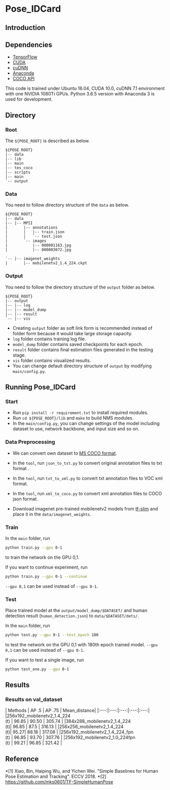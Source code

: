 # Pose_IDCard

## Introduction


## Dependencies
* [TensorFlow](https://www.tensorflow.org/)
* [CUDA](https://developer.nvidia.com/cuda-downloads)
* [cuDNN](https://developer.nvidia.com/cudnn)
* [Anaconda](https://www.anaconda.com/download/)
* [COCO API](https://github.com/cocodataset/cocoapi)

This code is trained under Ubuntu 16.04, CUDA 10.0, cuDNN 7.1 environment with one NVIDIA 1080Ti GPUs.
Python 3.6.5 version with Anaconda 3 is used for development.

## Directory

### Root
The `${POSE_ROOT}` is described as below.
```
${POSE_ROOT}
|-- data
|-- lib
|-- main
|-- tes_coco
|-- scripts
|-- main
`-- output
```

### Data
You need to follow directory structure of the `data` as below.
```
${POSE_ROOT}
|-- data
|-- |-- MPII
|       |-- annotations
|       |   |-- train.json
|       |   `-- test.json
|       `-- images
|           |-- 000001163.jpg
|           |-- 000003072.jpg

`-- |-- imagenet_weights
|       |-- mobilenetv2_1.4_224.ckpt
```


### Output
You need to follow the directory structure of the `output` folder as below.
```
${POSE_ROOT}
|-- output
|-- |-- log
|-- |-- model_dump
|-- |-- result
`-- |-- vis
```
* Creating `output` folder as soft link form is recommended instead of folder form because it would take large storage capacity.
* `log` folder contains training log file.
* `model_dump` folder contains saved checkpoints for each epoch.
* `result` folder contains final estimation files generated in the testing stage.
* `vis` folder contains visualized results.
* You can change default directory structure of `output` by modifying `main/config.py`.

## Running Pose_IDCard
### Start
* Run `pip install -r requirement.txt` to install required modules.
* Run `cd ${POSE_ROOT}/lib` and `make` to build NMS modules.
* In the `main/config.py`, you can change settings of the model including dataset to use, network backbone, and input size and so on.

### Data Preprocessing 
* We can convert own dataset to [MS COCO format](http://cocodataset.org/#format-data).
* In the `tool`, run `json_to_txt.py` to convert original annotation files to txt format .
* In the `tool`, run `txt_to_xml.py` to convert txt annotation files to VOC xml format.
* In the `tool`, run `xml_to_coco.py` to convert xml annotation files to COCO json format.

* Download imagenet pre-trained mobilenetv2 models from [tf-slim](https://github.com/tensorflow/models/tree/master/research/slim) and place it in the `data/imagenet_weights`.


### Train
In the `main` folder, run
```bash
python train.py --gpu 0-1
```
to train the network on the GPU 0,1. 

If you want to continue experiment, run 
```bash
python train.py --gpu 0-1 --continue
```
`--gpu 0,1` can be used instead of `--gpu 0-1`.

### Test
Place trained model at the `output/model_dump/$DATASET/` and human detection result (`human_detection.json`) to `data/$DATASET/dets/`.

In the `main` folder, run 
```bash
python test.py --gpu 0-1 --test_epoch 180
```
to test the network on the GPU 0,1 with 180th epoch trained model. `--gpu 0,1` can be used instead of `--gpu 0-1`.

If you want to test a single image, run 
```bash
python test_one.py --gpu 0-1
```

## Results

### Results on val_dataset

| Methods | AP .5 | AP .75 | Mean_distance| 
|:---:|:---:|:---:|:---:|:---:|
|256x192_mobilenetv2_1.4_224<br>(t) | 96.85 | 90.50 | 305.74 | 
|384x288_mobilenetv2_1.4_224<br>(t)| 96.85 | 87.5 | 316.13 | 
|256x256_mobilenetv2_1.4_224<br>(t)| 95.27| 88.18 | 317.08 | 
|256x192_mobilenetv2_1.4_224_fpn<br>(t) | 96.85 | 93.70 | 307.76 | 
|256x192_mobilenetv2_1.0_224fpn<br>(t) | 99.21 | 96.85 | 321.42 | 

## Reference
*[1] Xiao, Bin, Haiping Wu, and Yichen Wei. "Simple Baselines for Human Pose Estimation and Tracking". ECCV 2018.
*[2] https://github.com/mks0601/TF-SimpleHumanPose
